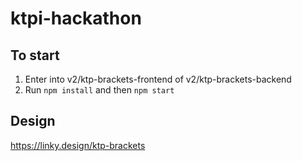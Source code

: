 # ktpi-hackathon

To start
-----------
1. Enter into v2/ktp-brackets-frontend of v2/ktp-brackets-backend
2. Run `npm install` and then `npm start` 

Design
----------
https://linky.design/ktp-brackets

